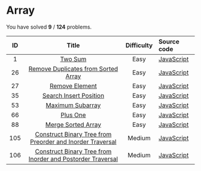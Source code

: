# Array 
You have solved  **9** / **124** problems.

| ID | Title | Difficulty | Source code |
|:--:|:-----:|:----------:|:------------|
| 1 | [Two Sum](https://leetcode.com/problems/two-sum/)| Easy | [JavaScript](../Problems/1.two-sum/JavaScript.js) |
| 26 | [Remove Duplicates from Sorted Array](https://leetcode.com/problems/remove-duplicates-from-sorted-array/)| Easy | [JavaScript](../Problems/26.remove-duplicates-from-sorted-array/JavaScript.js) |
| 27 | [Remove Element](https://leetcode.com/problems/remove-element/)| Easy | [JavaScript](../Problems/27.remove-element/JavaScript.js) |
| 35 | [Search Insert Position](https://leetcode.com/problems/search-insert-position/)| Easy | [JavaScript](../Problems/35.search-insert-position/JavaScript.js) |
| 53 | [Maximum Subarray](https://leetcode.com/problems/maximum-subarray/)| Easy | [JavaScript](../Problems/53.maximum-subarray/JavaScript.js) |
| 66 | [Plus One](https://leetcode.com/problems/plus-one/)| Easy | [JavaScript](../Problems/66.plus-one/JavaScript.js) |
| 88 | [Merge Sorted Array](https://leetcode.com/problems/merge-sorted-array/)| Easy | [JavaScript](../Problems/88.merge-sorted-array/JavaScript.js) |
| 105 | [Construct Binary Tree from Preorder and Inorder Traversal](https://leetcode.com/problems/construct-binary-tree-from-preorder-and-inorder-traversal/)| Medium | [JavaScript](../Problems/105.construct-binary-tree-from-preorder-and-inorder-traversal/JavaScript.js) |
| 106 | [Construct Binary Tree from Inorder and Postorder Traversal](https://leetcode.com/problems/construct-binary-tree-from-inorder-and-postorder-traversal/)| Medium | [JavaScript](../Problems/106.construct-binary-tree-from-inorder-and-postorder-traversal/JavaScript.js) |
